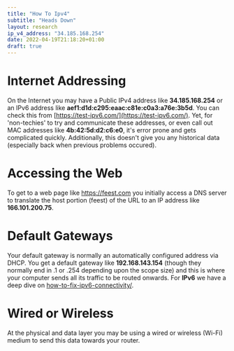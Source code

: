 ```yaml
---
title: "How To Ipv4"
subtitle: "Heads Down"
layout: research
ip_v4_address: "34.185.168.254"
date: 2022-04-19T21:18:20+01:00
draft: true
---
```


# Internet Addressing
On the Internet you may have a Public IPv4 address like **34.185.168.254** or an IPv6 address like **aef1:d1d:c295:eaac:c81e:c0a3:a76e:3b5d**. You can check this from [https://test-ipv6.com/](https://test-ipv6.com/). Yet, for 'non-techies' to try and communicate these addresses, or even call out MAC addresses like **4b:42:5d:d2:c6:e0**, it's error prone and gets complicated quickly. Additionally, this doesn't give you any historical data (especially back when previous problems occured).

# Accessing the Web
To get to a web page like https://feest.com you initially access a DNS server to translate the host portion (feest) of the URL to an IP address like **166.101.200.75**. 

# Default Gateways
Your default gateway is normally an automatically configured address via DHCP. You get a default gateway like **192.168.143.154** (though they normally end in .1 or .254 depending upon the scope size) and this is where your computer sends all its traffic to be routed onwards. For **IPv6** we have a deep dive on [how-to-fix-ipv6-connectivity/](/blog/how-to-fix-ipv6-connectivity/).

# Wired or Wireless
At the physical and data layer you may be using a wired or wireless (Wi-Fi) medium to send this data towards your router. 
